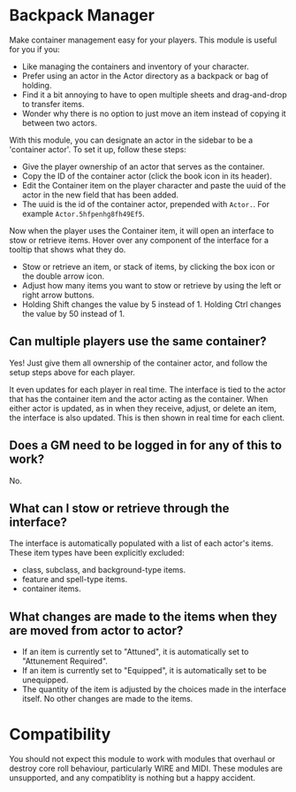 # Backpack Manager

Make container management easy for your players. This module is useful for you if you:
- Like managing the containers and inventory of your character.
- Prefer using an actor in the Actor directory as a backpack or bag of holding.
- Find it a bit annoying to have to open multiple sheets and drag-and-drop to transfer items.
- Wonder why there is no option to just move an item instead of copying it between two actors.

With this module, you can designate an actor in the sidebar to be a 'container actor'. To set it up, follow these steps:
- Give the player ownership of an actor that serves as the container.
- Copy the ID of the container actor (click the book icon in its header).
- Edit the Container item on the player character and paste the uuid of the actor in the new field that has been added.
- The uuid is the id of the container actor, prepended with `Actor.`. For example `Actor.5hfpenhg8fh49Ef5`.

Now when the player uses the Container item, it will open an interface to stow or retrieve items. Hover over any component of the interface for a tooltip that shows what they do.
- Stow or retrieve an item, or stack of items, by clicking the box icon or the double arrow icon.
- Adjust how many items you want to stow or retrieve by using the left or right arrow buttons.
- Holding Shift changes the value by 5 instead of 1. Holding Ctrl changes the value by 50 instead of 1.

## Can multiple players use the same container?
Yes! Just give them all ownership of the container actor, and follow the setup steps above for each player.

It even updates for each player in real time. The interface is tied to the actor that has the container item and the actor acting as the container. When either actor is updated, as in when they receive, adjust, or delete an item, the interface is also updated. This is then shown in real time for each client.

## Does a GM need to be logged in for any of this to work?
No.

## What can I stow or retrieve through the interface?
The interface is automatically populated with a list of each actor's items. These item types have been explicitly excluded:
- class, subclass, and background-type items.
- feature and spell-type items.
- container items.

## What changes are made to the items when they are moved from actor to actor?
- If an item is currently set to "Attuned", it is automatically set to "Attunement Required".
- If an item is currently set to "Equipped", it is automatically set to be unequipped.
- The quantity of the item is adjusted by the choices made in the interface itself.
No other changes are made to the items.

<h1>Compatibility</h1>
<p>You should not expect this module to work with modules that overhaul or destroy core roll behaviour, particularly WIRE and MIDI. These modules are unsupported, and any compatiblity is nothing but a happy accident.</p>
